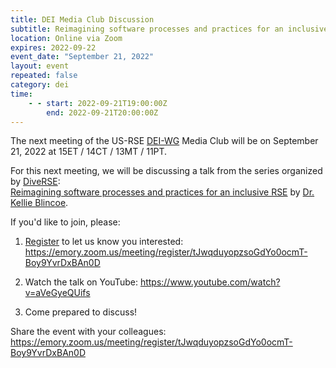 ```yaml
---
title: DEI Media Club Discussion
subtitle: Reimagining software processes and practices for an inclusive RSE
location: Online via Zoom
expires: 2022-09-22
event_date: "September 21, 2022"
layout: event
repeated: false
category: dei
time:
    - - start: 2022-09-21T19:00:00Z
        end: 2022-09-21T20:00:00Z
---
```


The next meeting of the US-RSE
[DEI-WG](https://us-rse.org/wg/dei/)
Media Club will be on September 21, 2022 at 15ET / 14CT / 13MT / 11PT.

For this next meeting,
we will be discussing a talk from the series organized by
[DiveRSE](https://diverse-rse.github.io/):  
[Reimagining software processes and practices for an inclusive RSE](https://www.youtube.com/watch?v=aVeGyeQUifs)
by [Dr. Kellie Blincoe](https://kblincoe.github.io/).

If you'd like to join, please:

1. [Register](https://emory.zoom.us/meeting/register/tJwqduyopzsoGdYo0ocmT-Boy9YvrDxBAn0D)
   to let us know you interested: <https://emory.zoom.us/meeting/register/tJwqduyopzsoGdYo0ocmT-Boy9YvrDxBAn0D>

2. Watch the talk on YouTube: <https://www.youtube.com/watch?v=aVeGyeQUifs>

3. Come prepared to discuss!

Share the event with your colleagues:
<https://emory.zoom.us/meeting/register/tJwqduyopzsoGdYo0ocmT-Boy9YvrDxBAn0D>
